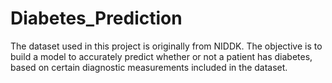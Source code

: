 # Diabetes_Prediction
The dataset used in this project is originally from NIDDK. The objective is to build a model to accurately predict whether or not a patient has diabetes, based on certain diagnostic measurements included in the dataset.
